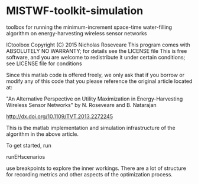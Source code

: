 # MISTWF-toolkit-simulation

toolbox for running the minimum-increment space-time water-filling algorithm on energy-harvesting wireless sensor networks

ICtoolbox Copyright (C) 2015 Nicholas Roseveare This program comes with ABSOLUTELY NO WARRANTY; for details see the LICENSE file This is free software, and you are welcome to redistribute it under certain conditions; see LICENSE file for conditions

Since this matlab code is offered freely, we only ask that if you borrow or modify any of this code that you please reference the original article located at:

"An Alternative Perspective on Utility Maximization in Energy-Harvesting Wireless Sensor Networks" 
by N. Roseveare and B. Natarajan

http://dx.doi.org/10.1109/TVT.2013.2272245

This is the matlab implementation and simulation infrastructure of the algorithm in the above article.

To get started, run

runEHscenarios

use breakpoints to explore the inner workings. There are a lot of structure for recording metrics and other aspects of the optimization process. 

